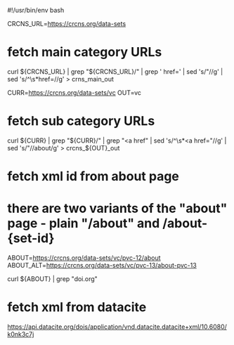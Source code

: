 #!/usr/bin/env bash

CRCNS_URL=https://crcns.org/data-sets

# fetch main category URLs
curl ${CRCNS_URL} | grep "${CRCNS_URL}/" | grep '  href=' | sed 's/"//g' | sed 's/^\s*href=//g' > crns_main_out

CURR=https://crcns.org/data-sets/vc
OUT=vc

# fetch sub category URLs
curl ${CURR} | grep "${CURR}/" | grep "<a href" | sed 's/^\s*<a href="//g' | sed 's/"/\/about/g' > crcns_${OUT}_out

# fetch xml id from about page
# there are two variants of the "about" page - plain "/about" and /about-{set-id}
ABOUT=https://crcns.org/data-sets/vc/pvc-12/about
ABOUT_ALT=https://crcns.org/data-sets/vc/pvc-13/about-pvc-13

curl ${ABOUT} | grep "doi.org"

# fetch xml from datacite
https://api.datacite.org/dois/application/vnd.datacite.datacite+xml/10.6080/k0nk3c7j
